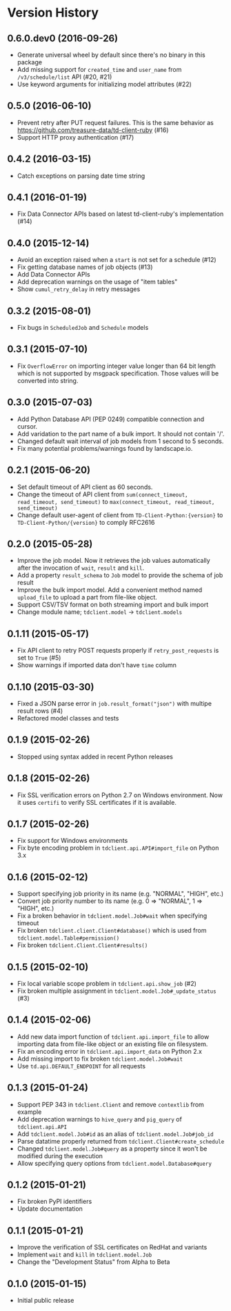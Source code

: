 # Version History

## 0.6.0.dev0 (2016-09-26)

* Generate universal wheel by default since there's no binary in this package
* Add missing support for `created_time` and `user_name` from `/v3/schedule/list` API (#20, #21)
* Use keyword arguments for initializing model attributes (#22)

## 0.5.0 (2016-06-10)

* Prevent retry after PUT request failures. This is the same behavior as https://github.com/treasure-data/td-client-ruby (#16)
* Support HTTP proxy authentication (#17)

## 0.4.2 (2016-03-15)

* Catch exceptions on parsing date time string

## 0.4.1 (2016-01-19)

* Fix Data Connector APIs based on latest td-client-ruby's implementation (#14)

## 0.4.0 (2015-12-14)

* Avoid an exception raised when a `start` is not set for a schedule (#12)
* Fix getting database names of job objects (#13)
* Add Data Connector APIs
* Add deprecation warnings on the usage of "item tables"
* Show `cumul_retry_delay` in retry messages

## 0.3.2 (2015-08-01)

* Fix bugs in `ScheduledJob` and `Schedule` models

## 0.3.1 (2015-07-10)

* Fix `OverflowError` on importing integer value longer than 64 bit length which is not supported by msgpack specification. Those values will be converted into string.

## 0.3.0 (2015-07-03)

* Add Python Database API (PEP 0249) compatible connection and cursor.
* Add varidation to the part name of a bulk import. It should not contain '/'.
* Changed default wait interval of job models from 1 second to 5 seconds.
* Fix many potential problems/warnings found by landscape.io.

## 0.2.1 (2015-06-20)

* Set default timeout of API client as 60 seconds.
* Change the timeout of API client from `sum(connect_timeout, read_timeout, send_timeout)` to `max(connect_timeout, read_timeout, send_timeout)`
* Change default user-agent of client from `TD-Client-Python:{version}` to `TD-Client-Python/{version}` to comply RFC2616

## 0.2.0 (2015-05-28)

* Improve the job model. Now it retrieves the job values automatically after the invocation of `wait`, `result` and `kill`.
* Add a property `result_schema` to `Job` model to provide the schema of job result
* Improve the bulk import model. Add a convenient method named `upload_file` to upload a part from file-like object.
* Support CSV/TSV format on both streaming import and bulk import
* Change module name; `tdclient.model` -> `tdclient.models`

## 0.1.11 (2015-05-17)

* Fix API client to retry POST requests properly if `retry_post_requests` is set to `True` (#5)
* Show warnings if imported data don't have `time` column

## 0.1.10 (2015-03-30)

* Fixed a JSON parse error in `job.result_format("json")` with multipe result rows (#4)
* Refactored model classes and tests

## 0.1.9 (2015-02-26)

* Stopped using syntax added in recent Python releases

## 0.1.8 (2015-02-26)

* Fix SSL verification errors on Python 2.7 on Windows environment.
  Now it uses `certifi` to verify SSL certificates if it is available.

## 0.1.7 (2015-02-26)

* Fix support for Windows environments
* Fix byte encoding problem in `tdclient.api.API#import_file` on Python 3.x

## 0.1.6 (2015-02-12)

* Support specifying job priority in its name (e.g. "NORMAL", "HIGH", etc.)
* Convert job priority number to its name (e.g. 0 => "NORMAL", 1 => "HIGH", etc.)
* Fix a broken behavior in `tdclient.model.Job#wait` when specifying timeout
* Fix broken `tdclient.client.Client#database()` which is used from `tdclient.model.Table#permission()`
* Fix broken `tdclient.Client.Client#results()`

## 0.1.5 (2015-02-10)

* Fix local variable scope problem in `tdclient.api.show_job` (#2)
* Fix broken multiple assignment in `tdclient.model.Job#_update_status` (#3)

## 0.1.4 (2015-02-06)

* Add new data import function of `tdclient.api.import_file` to allow importing data from
  file-like object or an existing file on filesystem.
* Fix an encoding error in `tdclient.api.import_data` on Python 2.x
* Add missing import to fix broken `tdclient.model.Job#wait`
* Use `td.api.DEFAULT_ENDPOINT` for all requests

## 0.1.3 (2015-01-24)

* Support PEP 343 in `tdclient.Client` and remove `contextlib` from example
* Add deprecation warnings to `hive_query` and `pig_query` of `tdclient.api.API`
* Add `tdclient.model.Job#id` as an alias of `tdclient.model.Job#job_id`
* Parse datatime properly returned from `tdclient.Client#create_schedule`
* Changed `tdclient.model.Job#query` as a property since it won't be modified during the execution
* Allow specifying query options from `tdclient.model.Database#query`

## 0.1.2 (2015-01-21)

* Fix broken PyPI identifiers
* Update documentation

## 0.1.1 (2015-01-21)

* Improve the verification of SSL certificates on RedHat and variants
* Implement `wait` and `kill` in `tdclient.model.Job`
* Change the "Development Status" from Alpha to Beta

## 0.1.0 (2015-01-15)

* Initial public release
